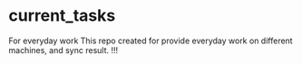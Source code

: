 # current_tasks
For everyday work
This repo created for provide everyday work on different machines, and sync result.
!!!
